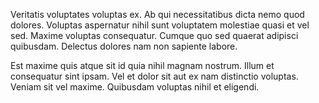 Veritatis voluptates voluptas ex. Ab qui necessitatibus dicta nemo quod dolores. Voluptas aspernatur nihil sunt voluptatem molestiae quasi et vel sed. Maxime voluptas consequatur. Cumque quo sed quaerat adipisci quibusdam. Delectus dolores nam non sapiente labore.
 Est maxime quis atque sit id quia nihil magnam nostrum. Illum et consequatur sint ipsam. Vel et dolor sit aut ex nam distinctio voluptas. Veniam sit vel maxime. Quibusdam voluptas nihil et eligendi.